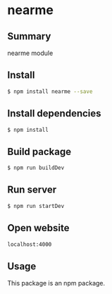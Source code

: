 # nearme

## Summary

nearme module

## Install

```sh
$ npm install nearme --save
```
## Install dependencies
```sh
$ npm install
```

## Build package
```sh 
$ npm run buildDev 
```

## Run server
```sh
$ npm run startDev
```

## Open website
```sh
localhost:4000
```

## Usage
This package is an npm package.